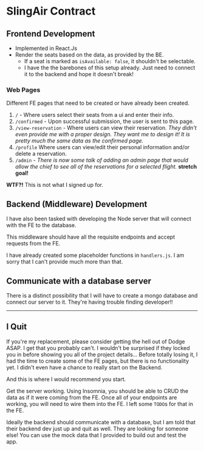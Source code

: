 # SlingAir Contract

## Frontend Development

- Implemented in React.Js
- Render the seats based on the data, as provided by the BE.
  - If a seat is marked as `isAvailable: false`, it shouldn't be selectable.
  - I have the the barebones of this setup already. Just need to connect it to the backend and hope it doesn't break!

### Web Pages

Different FE pages that need to be created or have already been created.

1. `/` - Where users select their seats from a ui and enter their info.
1. `/confirmed` - Upon successful submission, the user is sent to this page.
1. `/view-reservation` - Where users can view their reservation. _They didn't even provide me with a proper design. They want me to design it! It is pretty much the same data as the confirmed page._
1. `/profile` Where users can view/edit their personal information and/or delete a reservation.
1. `/admin` - _There is now some talk of adding an admin page that would allow the chief to see all of the reservations for a selected flight._ **stretch goal!**

**WTF?!** This is not what I signed up for.

## Backend (Middleware) Development

I have also been tasked with developing the Node server that will connect with the FE to the database.

This middleware should have all the requisite endpoints and accept requests from the FE.

I have already created some placeholder functions in `handlers.js`. I am sorry that I can't provide much more than that.

## Communicate with a database server

There is a distinct possibility that I will have to create a mongo database and connect our server to it. They're having trouble finding developer!!

---

## I Quit

If you're my replacement, please consider getting the hell out of Dodge ASAP. I get that you probably can't. I wouldn't be surprised if they locked you in before showing you all of the project details... Before totally losing it, I had the time to create some of the FE pages, but there is no functionality yet. I didn't even have a chance to really start on the Backend.

And this is where I would recommend you start.

Get the server working. Using Insomnia, you should be able to CRUD the data as if it were coming from the FE. Once all of your endpoints are working, you will need to wire them into the FE. I left some `TODO`s for that in the FE.

Ideally the backend should communicate with a database, but I am told that their backend dev just up and quit as well. They are looking for someone else! You can use the mock data that I provided to build out and test the app.
